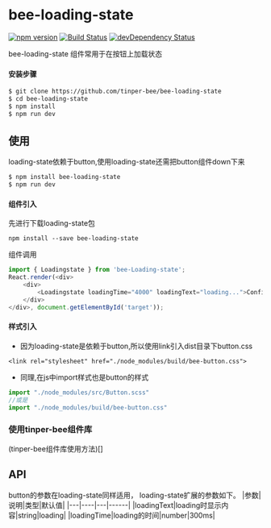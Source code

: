 # bee-loading-state
[![npm version](https://img.shields.io/npm/v/bee-loading-state.svg)](https://www.npmjs.com/package/bee-loading-state)
[![Build Status](https://img.shields.io/travis/tinper-bee/generator-tinper-bee/master.svg)](https://travis-ci.org/tinper-bee/bee-loading-state)
[![devDependency Status](https://img.shields.io/david/dev/tinper-bee/bee-loading-state.svg)](https://david-dm.org/tinper-bee/bee-loading-state#info=devDependencies)


bee-loading-state 组件常用于在按钮上加载状态

#### 安装步骤

```sh
$ git clone https://github.com/tinper-bee/bee-loading-state
$ cd bee-loading-state
$ npm install
$ npm run dev
```
## 使用

loading-state依赖于button,使用loading-state还需把button组件down下来
```sh
$ npm install bee-loading-state
$ npm run dev
```
#### 组件引入
先进行下载loading-state包
```
npm install --save bee-loading-state
```
组件调用
```js
import { Loadingstate } from 'bee-Loading-state';
React.render(<div>
    <div>
        <Loadingstate loadingTime="4000" loadingText="loading...">Confirm</Loadingstate>
    </div>
</div>, document.getElementById('target'));
```
#### 样式引入
- 因为loading-state是依赖于button,所以使用link引入dist目录下button.css
```
<link rel="stylesheet" href="./node_modules/build/bee-button.css">
```
- 同理,在js中import样式也是button的样式
```js
import "./node_modules/src/Button.scss"
//或是
import "./node_modules/build/bee-button.css"
```

### 使用tinper-bee组件库
(tinper-bee组件库使用方法)[]




## API

button的参数在loading-state同样适用，
loading-state扩展的参数如下。
|参数|说明|类型|默认值|
|---|----|---|------|
|loadingText|loading时显示内容|string|loading|
|loadingTime|loading的时间|number|300ms|